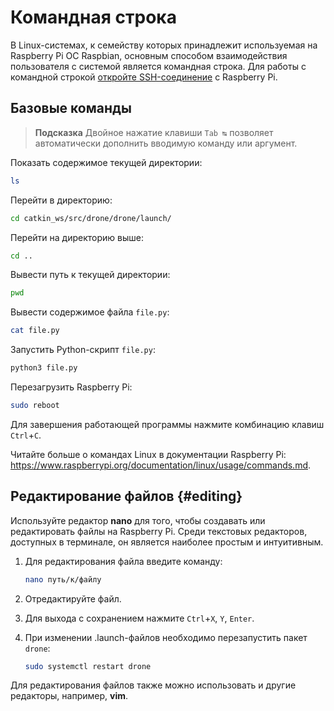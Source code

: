 # Командная строка

В Linux-системах, к семейству которых принадлежит используемая на Raspberry Pi ОС Raspbian, основным способом взаимодействия пользователя с системой является командная строка. Для работы с командной строкой [откройте SSH-соединение](ssh.md) с Raspberry Pi.

## Базовые команды

> **Подсказка** Двойное нажатие клавиши `Tab ↹` позволяет автоматически дополнить вводимую команду или аргумент.

Показать содержимое текущей директории:

```bash
ls
```

Перейти в директорию:

```bash
cd catkin_ws/src/drone/drone/launch/
```

Перейти на директорию выше:

```bash
cd ..
```

Вывести путь к текущей директории:

```bash
pwd
```

Вывести содержимое файла `file.py`:

```bash
cat file.py
```

Запустить Python-скрипт `file.py`:

```bash
python3 file.py
```

Перезагрузить Raspberry Pi:

```bash
sudo reboot
```

Для завершения работающей программы нажмите комбинацию клавиш `Ctrl`+`C`.

Читайте больше о командах Linux в документации Raspberry Pi: https://www.raspberrypi.org/documentation/linux/usage/commands.md.

## Редактирование файлов {#editing}

Используйте редактор **nano** для того, чтобы создавать или редактировать файлы на Raspberry Pi. Среди текстовых редакторов, доступных в терминале, он является наиболее простым и интуитивным.

1. Для редактирования файла введите команду:

   ```bash
   nano путь/к/файлу
   ```

2. Отредактируйте файл.
3. Для выхода с сохранением нажмите `Ctrl`+`X`, `Y`, `Enter`.
4. При изменении .launch-файлов необходимо перезапустить пакет `drone`:

   ```bash
   sudo systemctl restart drone
   ```

Для редактирования файлов также можно использовать и другие редакторы, например, **vim**.
